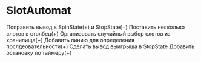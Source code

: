 # SlotAutomat

Поправить вывод в SpinState(+) и StopState(+)
Поставить несколько слотов в столбец(+)
Организовать случайный выбор слотов из хранилища(+)
Добавить линию для определения послдеовательности(+)
Сделать вывод выигрыша в StopState
Добавить остановку по таймеру(+)